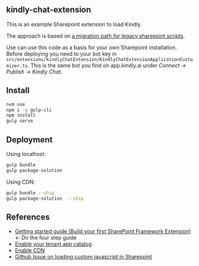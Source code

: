## kindly-chat-extension

This is an example Sharepoint extension to load Kindly.

The approach is based on [a migration path for legacy sharepoint scripts](https://docs.microsoft.com/en-us/sharepoint/dev/spfx/extensions/guidance/migrate-from-usercustomactions-to-spfx-extensions).

Use can use this code as a basis for your own Sharepoint installation. Before deploying you need to your bot key in `src/extensions/kindlyChatExtension/KindlyChatExtensionApplicationCustomizer.ts`. This is the same bot you find on app.kindly.ai under _Connect -> Publish -> Kindly Chat_.

## Install
```bash
nvm use
npm i -g gulp-cli
npm install
gulp serve
```

## Deployment

Using localhost:

```bash
gulp bundle
gulp package-solution
```

Using CDN:

```bash
gulp bundle --ship
gulp package-solution  --ship
```


## References

- [Getting started guide (Build your first SharePoint Framework Extension)](https://docs.microsoft.com/en-us/sharepoint/dev/spfx/extensions/get-started/build-a-hello-world-extension) <- Do the four step guide
- [Enable your tenant app catalog](https://docs.microsoft.com/en-us/sharepoint/use-app-catalog)
- [Enable CDN](https://docs.microsoft.com/en-us/sharepoint/dev/spfx/enable-microsoft-365-content-delivery-network?tabs=o365cli)
- [Github Issue on loading custom javascript in Sharepoint](https://github.com/SharePoint/sp-dev-docs/issues/1674)